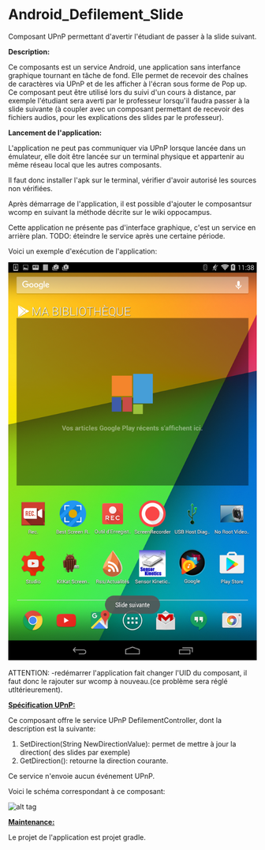 # Android_Defilement_Slide
Composant UPnP permettant d'avertir l'étudiant de passer à la slide suivant.

<strong> Description: </strong>

Ce composants est un service Android, une application sans interfance graphique tournant en tâche de fond. Elle permet de recevoir
des chaînes de caractères via UPnP et de les afficher à l'écran sous forme de Pop up.
Ce composant peut être utilisé lors du suivi d'un cours à distance, par exemple l'étudiant sera averti par le professeur lorsqu'il
faudra passer à la slide suivante (à coupler avec un composant permettant de recevoir des fichiers audios, pour les explications 
des slides par le professeur).

<strong>Lancement de l'application: </strong>

L'application ne peut pas communiquer via UPnP lorsque lancée dans un émulateur, elle doit être lancée sur un terminal physique et appartenir au même réseau local que les autres composants.

Il faut donc installer l'apk sur le terminal, vérifier d'avoir autorisé les sources non vérifiées.

Après démarrage de l'application, il est possible d'ajouter le composantsur wcomp en suivant la méthode décrite sur le wiki oppocampus.

Cette application ne présente pas d'interface graphique, c'est un service en arrière plan.
TODO: éteindre le service après une certaine période.

Voici un exemple d'exécution de l'application:

![alt tag](https://github.com/components-upnp/Android_Defilement_Slide/blob/master/CaptureSlideSuivante%5B1%5D.png) 

ATTENTION: 
  -redémarrer l'application fait changer l'UID du composant, il faut donc le rajouter sur wcomp à nouveau.(ce problème sera réglé utltérieurement).


<strong><u>Spécification UPnP:</u></strong>

Ce composant offre le service UPnP DefilementController, dont la description est la suivante:

  1) SetDirection(String NewDirectionValue): permet de mettre à jour la direction( des slides par exemple)
  2) GetDirection(): retourne la direction courante.
  
Ce service n'envoie aucun événement UPnP.

Voici le schéma correspondant à ce composant:

![alt tag](https://github.com/components-upnp/Android_Defilement_Slide/blob/master/Defilement.png)

<strong><u>Maintenance:</u></strong>

Le projet de l'application est projet gradle.
